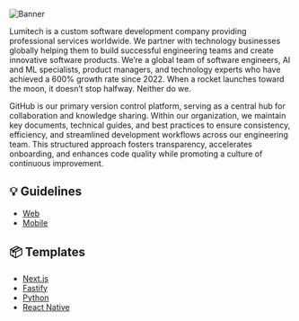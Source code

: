 ![Banner](https://github.com/user-attachments/assets/4028f3af-2718-4dca-81a6-b2500bc22d65)

Lumitech is a custom software development company providing professional services worldwide. We partner with technology businesses globally helping them to build successful engineering teams and create innovative software products.
We’re a global team of software engineers, AI and ML specialists, product managers, and technology experts who have achieved a 600% growth rate since 2022. When a rocket launches toward the moon, it doesn’t stop halfway. Neither do we.

GitHub is our primary version control platform, serving as a central hub for collaboration and knowledge sharing. Within our organization, we maintain key documents, technical guides, and best practices to ensure consistency, efficiency, and streamlined development workflows across our engineering team. This structured approach fosters transparency, accelerates onboarding, and enhances code quality while promoting a culture of continuous improvement.

## 💡 Guidelines
- [Web](https://www.notion.so/lumitech/Web-Guidelines-5a622d0c4d4d44bfb8b41a5fbbfd6e35)
- [Mobile](https://www.notion.so/lumitech/Mobile-Guidelines-1132b58051d580f48193c7733be48ac3)

## 📦 Templates
- [Next.js](https://github.com/lumitech-co/lumitech-react-nextjs-template)
- [Fastify](https://github.com/lumitech-co/lumitech-api-template-fastify)
- [Python](https://github.com/lumitech-co/lumitech-python-template)
- [React Native](https://github.com/lumitech-co/lumitech-react-native-template)
